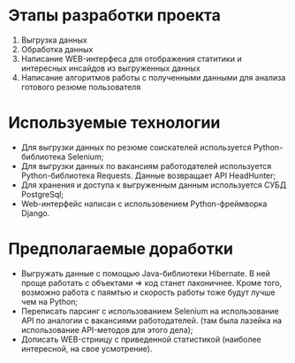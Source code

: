 # Этапы разработки проекта

1) Выгрузка данных
2) Обработка данных
3) Написание WEB-интерфеса для отображения статитики и интересных инсайдов из выгруженных данных
4) Написание алгоритмов работы с полученными данными для анализа готового резюме пользователя

# Используемые технологии

* Для выгрузки данных по резюме соискателей используется Python-библиотека Selenium;
* Для выгрузки данных по вакансиям работодателей используется Python-библиотека Requests. Данные возвращает API HeadHunter;
* Для хранения и доступа к выгруженным данным используется СУБД PostgreSql;
* Web-интерфейс написан с использовением Python-фреймворка Django.

# Предполагаемые доработки

* Выгружать данные с помощью Java-библиотеки Hibernate. В ней проще работать с объектами => код станет лаконичнее. Кроме того, возможно работа с паямтью и скорость работы тоже будут лучше чем на Python;
* Переписать парсинг c использованием Selenium на использование API по аналогии с вакансиями работодателей. (там была лазейка на использование API-методов для этого дела);
* Дописать WEB-стрницу с приведенной статистикой (наиболее интересной, на свое усмотрение).
